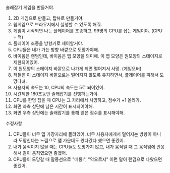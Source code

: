 술래잡기 게임을 만들거야.

1. 2D 게임으로 만들고, 탑뷰로 만들거야.
2. 웹게임으로 브라우저에서 실행할 수 있도록 해줘.
3. 게임이 시작되면 나는 플레이어를 조종하고, 99명의 CPU를 잡는 게임이야. (CPU = 적)
4. 플레이어 조종을 방향키로 제어할거야.
5. CPU들은 내가 가는 방향 바깥으로 도망가야해.
6. 바이옴은 랜덤인데, 바이옴은 맵 모양을 의미해. 이 맵 모양은 원모양의 스테이지로 제한되어있어.
7. 이 원모양의 스테이지 바깥으로 나가게 되면 떨어져서 사망. (게임오버)
8. 적들은 이 스테이지 바깥으로는 떨어지지 않도록 유지하면서, 플레이어를 피해서 도망다녀.
9. 사용자의 속도는 10, CPU의 속도는 5로 되어있어.
10. 시간제한 180초동안 술래잡기를 진행하는거야.
11. CPU를 한명 잡을 때 CPU는 그 자리에서 사망하고, 점수가 +1 올라가.
12. 화면 좌측 상단에 남은 시간이 표시되어야해.
13. 화면 우측 상단에는 술래잡기를 통해 얻은 점수를 표시해야해.


수정사항
1. CPU들이 너무 맵 가장자리에 몰려있어. 너무 사용자에게서 멀어지는 방향이 아니라 도망친다는 느낌으로 맵 가운데도 왔다갔다 했으면 좋겠어.
2. 내가 움직이지 않을 때는 CPU들도 도망가지 않고, 내가 움직일 때 그 움직임에 반응해서 같이 움직였으면 좋겠어.
3. CPU들이 도망갈 때 말풍선으로 "메롱!", "약오르지" 이런 말이 랜덤으로 나왔으면 좋겠어.
